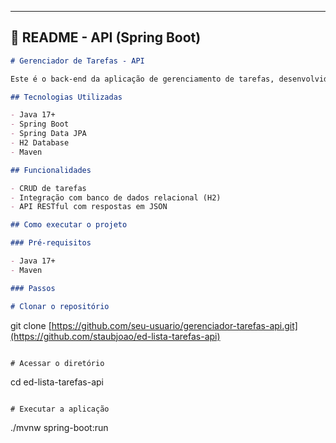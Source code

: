 
---

## 📁 **README - API (Spring Boot)**

```markdown
# Gerenciador de Tarefas - API

Este é o back-end da aplicação de gerenciamento de tarefas, desenvolvido com Spring Boot. Fornece endpoints REST para criação, consulta, atualização e exclusão de tarefas.

## Tecnologias Utilizadas

- Java 17+
- Spring Boot
- Spring Data JPA
- H2 Database
- Maven

## Funcionalidades

- CRUD de tarefas
- Integração com banco de dados relacional (H2)
- API RESTful com respostas em JSON

## Como executar o projeto

### Pré-requisitos

- Java 17+
- Maven

### Passos

# Clonar o repositório

```
git clone [https://github.com/seu-usuario/gerenciador-tarefas-api.git](https://github.com/staubjoao/ed-lista-tarefas-api)

```

# Acessar o diretório

```
cd ed-lista-tarefas-api

```

# Executar a aplicação

```
./mvnw spring-boot:run
```
